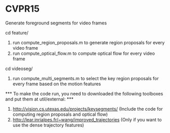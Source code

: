 CVPR15
======

Generate foreground segments for video frames

cd feature/
1. run compute_region_proposals.m to generate region proposals for every video frame
2. run compute_optical_flow.m to compute optical flow for every video frame

cd videoseg/
1. run compute_multi_segments.m to select the key region proposals for every frame based on the motion features

*** To make the code run, you need to downloaded the following toolboxes and put them at util/external: ***
1. http://vision.cs.utexas.edu/projects/keysegments/ (Include the code for computing region proposals and optical flow)
2. http://lear.inrialpes.fr/~wang/improved_trajectories (Only if you want to use the dense trajectory features)
